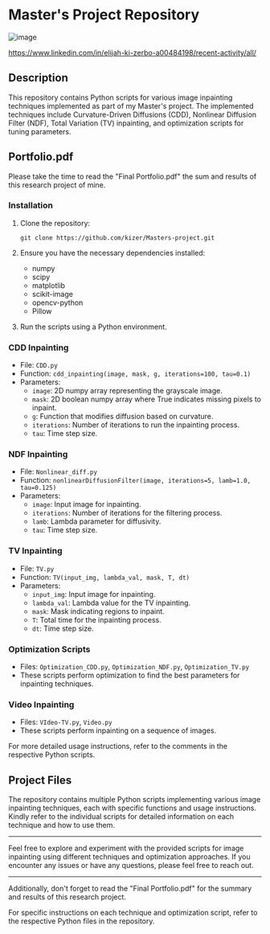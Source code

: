# Master's Project Repository
![image](https://github.com/user-attachments/assets/0a1690d7-3197-4d05-bd9f-3ef09538e503)

https://www.linkedin.com/in/elijah-ki-zerbo-a00484198/recent-activity/all/

## Description
This repository contains Python scripts for various image inpainting techniques implemented as part of my Master's project. The implemented techniques include Curvature-Driven Diffusions (CDD), Nonlinear Diffusion Filter (NDF), Total Variation (TV) inpainting, and optimization scripts for tuning parameters.

## Portfolio.pdf

Please take the time to read the "Final Portfolio.pdf" the sum and results of this research project of mine. 

### Installation
1. Clone the repository:
   ```
   git clone https://github.com/kizer/Masters-project.git
   ```

2. Ensure you have the necessary dependencies installed:
   - numpy
   - scipy
   - matplotlib
   - scikit-image
   - opencv-python
   - Pillow

3. Run the scripts using a Python environment.

### CDD Inpainting
- File: `CDD.py`
- Function: `cdd_inpainting(image, mask, g, iterations=100, tau=0.1)`
- Parameters:
  - `image`: 2D numpy array representing the grayscale image.
  - `mask`: 2D boolean numpy array where True indicates missing pixels to inpaint.
  - `g`: Function that modifies diffusion based on curvature.
  - `iterations`: Number of iterations to run the inpainting process.
  - `tau`: Time step size.

### NDF Inpainting
- File: `Nonlinear_diff.py`
- Function: `nonlinearDiffusionFilter(image, iterations=5, lamb=1.0, tau=0.125)`
- Parameters:
  - `image`: Input image for inpainting.
  - `iterations`: Number of iterations for the filtering process.
  - `lamb`: Lambda parameter for diffusivity.
  - `tau`: Time step size.

### TV Inpainting
- File: `TV.py`
- Function: `TV(input_img, lambda_val, mask, T, dt)`
- Parameters:
  - `input_img`: Input image for inpainting.
  - `lambda_val`: Lambda value for the TV inpainting.
  - `mask`: Mask indicating regions to inpaint.
  - `T`: Total time for the inpainting process.
  - `dt`: Time step size.

### Optimization Scripts
- Files: `Optimization_CDD.py`, `Optimization_NDF.py`, `Optimization_TV.py`
- These scripts perform optimization to find the best parameters for inpainting techniques.

### Video Inpainting
- Files: `VIdeo-TV.py`, `Video.py`
- These scripts perform inpainting on a sequence of images.

For more detailed usage instructions, refer to the comments in the respective Python scripts.

## Project Files
The repository contains multiple Python scripts implementing various image inpainting techniques, each with specific functions and usage instructions. Kindly refer to the individual scripts for detailed information on each technique and how to use them.

---

Feel free to explore and experiment with the provided scripts for image inpainting using different techniques and optimization approaches. If you encounter any issues or have any questions, please feel free to reach out.

---

Additionally, don't forget to read the "Final Portfolio.pdf" for the summary and results of this research project.

For specific instructions on each technique and optimization script, refer to the respective Python files in the repository.
